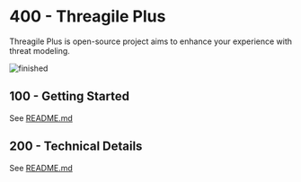 # 400 - Threagile Plus

Threagile Plus is open-source project aims to enhance your experience with threat modeling.

![finished](https://github.com/user-attachments/assets/d5649c13-a368-410a-b4ff-311ebd32cff8)

## 100 - Getting Started

See [README.md](./100/README.md)

## 200 - Technical Details

See [README.md](./200/README.md)